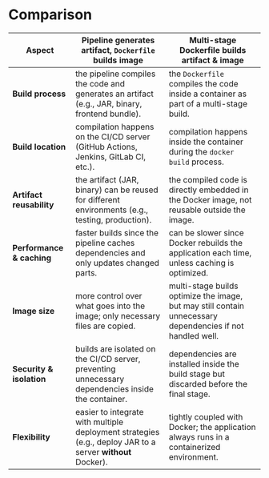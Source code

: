 # Comparison

| **Aspect**                | **Pipeline generates artifact, `Dockerfile` builds image**                                                 | **Multi-stage Dockerfile builds artifact & image**                                                         |
|---------------------------|------------------------------------------------------------------------------------------------------------|------------------------------------------------------------------------------------------------------------|
| **Build process**         | the pipeline compiles the code and generates an artifact (e.g., JAR, binary, frontend bundle).             | the `Dockerfile` compiles the code inside a container as part of a multi-stage build.                      |
| **Build location**        | compilation happens on the CI/CD server (GitHub Actions, Jenkins, GitLab CI, etc.).                        | compilation happens inside the container during the `docker build` process.                                |
| **Artifact reusability**  | the artifact (JAR, binary) can be reused for different environments (e.g., testing, production).           | the compiled code is directly embedded in the Docker image, not reusable outside the image.                |
| **Performance & caching** | faster builds since the pipeline caches dependencies and only updates changed parts.                       | can be slower since Docker rebuilds the application each time, unless caching is optimized.                |
| **Image size**            | more control over what goes into the image; only necessary files are copied.                               | multi-stage builds optimize the image, but may still contain unnecessary dependencies if not handled well. |
| **Security & isolation**  | builds are isolated on the CI/CD server, preventing unnecessary dependencies inside the container.         | dependencies are installed inside the build stage but discarded before the final stage.                    |
| **Flexibility**           | easier to integrate with multiple deployment strategies (e.g., deploy JAR to a server **without** Docker). | tightly coupled with Docker; the application always runs in a containerized environment.                   |
